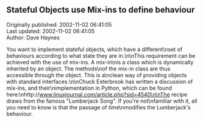 ## Stateful Objects use Mix-ins to define behaviour  
Originally published: 2002-11-02 06:41:05  
Last updated: 2002-11-02 06:41:05  
Author: Dave Haynes  
  
You want to implement stateful objects, which have a different\nset of behaviours according to what state they are in.\n\nThis requirement can be achieved with the use of mix-ins. A mix-in\nis a class which is dynamically inherited by an object. The methods\nof the mix-in class are thus accessible through the object. This is a\nclean way of providing objects with standard interfaces.\n\nChuck Esterbrook has written a discussion of mix-ins, and their\nimplementation in Python, which can be found here:\nhttp://www.linuxjournal.com/article.php?sid=4540\n\nThe recipe draws from the famous "Lumberjack Song". If you're not\nfamiliar with it, all you need to know is that the passage of time\nmodifies the Lumberjack's behaviour.
